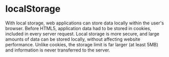 # localStorage

With local storage, web applications can store data locally within the user's browser. 
Before HTML5, application data had to be stored in cookies, included in every server request. 
Local storage is more secure, and large amounts of data can be stored locally, without affecting website performance. 
Unlike cookies, the storage limit is far larger (at least 5MB) and information is never transferred to the server.
